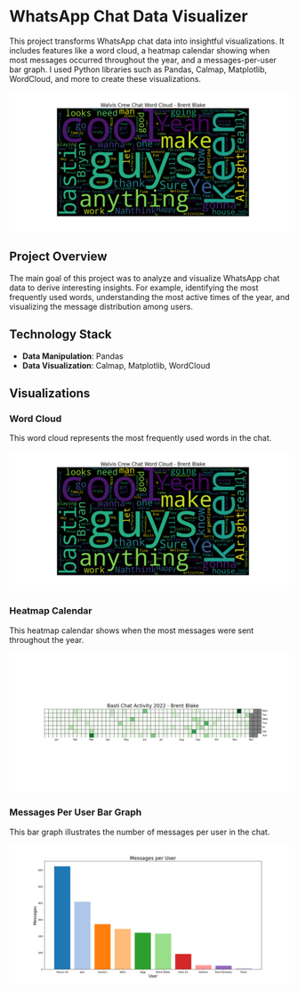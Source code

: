 # WhatsApp Chat Data Visualizer

This project transforms WhatsApp chat data into insightful visualizations. It includes features like a word cloud, a heatmap calendar showing when most messages occurred throughout the year, and a messages-per-user bar graph. I used Python libraries such as Pandas, Calmap, Matplotlib, WordCloud, and more to create these visualizations.

![Header Image](Example%20Outputs/Brent%20BlakeWordCloud.png)

## Project Overview

The main goal of this project was to analyze and visualize WhatsApp chat data to derive interesting insights. For example, identifying the most frequently used words, understanding the most active times of the year, and visualizing the message distribution among users.

## Technology Stack

- **Data Manipulation**: Pandas
- **Data Visualization**: Calmap, Matplotlib, WordCloud

## Visualizations

### Word Cloud

This word cloud represents the most frequently used words in the chat.

![Word Cloud](Example%20Outputs/Brent%20BlakeWordCloud.png)

### Heatmap Calendar

This heatmap calendar shows when the most messages were sent throughout the year.

![Heatmap Calendar](Example%20Outputs/Brent%20Blakeyear.png)

### Messages Per User Bar Graph

This bar graph illustrates the number of messages per user in the chat.

![Messages Per User](Example%20Outputs/Conversation%20Street.png)

